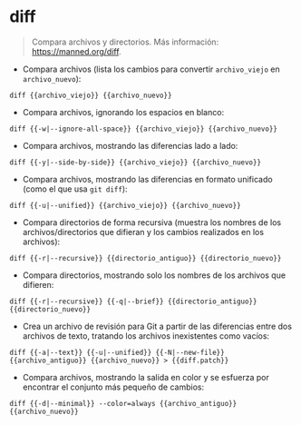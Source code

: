 # diff

> Compara archivos y directorios.
> Más información: <https://manned.org/diff>.

- Compara archivos (lista los cambios para convertir `archivo_viejo` en `archivo_nuevo`):

`diff {{archivo_viejo}} {{archivo_nuevo}}`

- Compara archivos, ignorando los espacios en blanco:

`diff {{-w|--ignore-all-space}} {{archivo_viejo}} {{archivo_nuevo}}`

- Compara archivos, mostrando las diferencias lado a lado:

`diff {{-y|--side-by-side}} {{archivo_viejo}} {{archivo_nuevo}}`

- Compara archivos, mostrando las diferencias en formato unificado (como el que usa `git diff`):

`diff {{-u|--unified}} {{archivo_viejo}} {{archivo_nuevo}}`

- Compara directorios de forma recursiva (muestra los nombres de los archivos/directorios que difieran y los cambios realizados en los archivos):

`diff {{-r|--recursive}} {{directorio_antiguo}} {{directorio_nuevo}}`

- Compara directorios, mostrando solo los nombres de los archivos que difieren:

`diff {{-r|--recursive}} {{-q|--brief}} {{directorio_antiguo}} {{directorio_nuevo}}`

- Crea un archivo de revisión para Git a partir de las diferencias entre dos archivos de texto, tratando los archivos inexistentes como vacíos:

`diff {{-a|--text}} {{-u|--unified}} {{-N|--new-file}} {{archivo_antiguo}} {{archivo_nuevo}} > {{diff.patch}}`

- Compara archivos, mostrando la salida en color y se esfuerza por encontrar el conjunto más pequeño de cambios:

`diff {{-d|--minimal}} --color=always {{archivo_antiguo}} {{archivo_nuevo}}`
